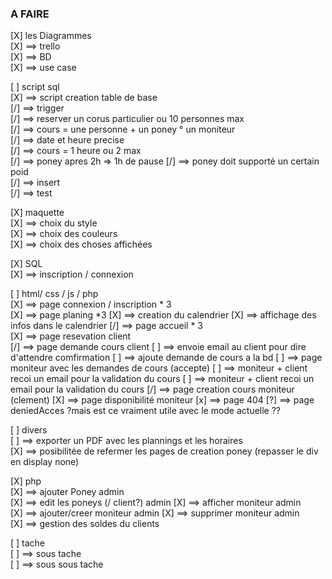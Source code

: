 

### A FAIRE

[X] les Diagrammes  
[X]     ==> trello  
[X]     ==> BD  
[X]     ==> use case  


[ ] script sql  
[X]     ==> script creation table de base   
[/]     ==> trigger    
[/]         ==> reserver un corus particulier ou 10 personnes max  
[/]         ==> cours = une personne + un poney ° un moniteur  
[/]         ==> date et heure precise  
[/]         ==> cours = 1 heure ou 2 max  
[/]         ==> poney apres 2h => 1h de pause 
[/]         ==> poney doit supporté un certain poid  
[/]     ==> insert    
[/]     ==> test   

[X] maquette  
[X]     ==> choix du style   
[X]     ==> choix des couleurs   
[X]     ==> choix des choses affichées   
   
[X] SQL     
[X]     ==> inscription / connexion   
   

[ ] html/ css / js / php   
[X]     ==> page connexion / inscription * 3    
[X]     ==> page planing *3
[X]         ==> creation du calendrier
[X]         ==> affichage des infos dans le calendrier
[/]     ==> page accueil * 3  
[X]     ==> page resevation client  
[/]     ==> page demande cours client
[ ]         ==> envoie email au client pour dire d'attendre comfirmation
[ ]         ==> ajoute demande de cours a la bd
[ ]         ==> page moniteur avec les demandes de cours (accepte)
[ ]         ==> moniteur + client recoi un email pour la validation du cours
[ ]         ==> moniteur + client recoi un email pour la validation du cours
[/]     ==> page creation cours moniteur (clement)
[X]     ==> page disponibilité moniteur 
[x]     ==> page 404 
[?]     ==> page deniedAcces ?mais est ce vraiment utile avec le mode actuelle ?? 
 
[ ] divers  
[ ]     ==> exporter un PDF avec les plannings et les horaires    
[X]     ==> posibilitée de refermer les pages de creation poney (repasser le div en display none)




[X] php  
[X]     ==> ajouter Poney admin   
[X]     ==> edit les poneys (/ client?) admin 
[X]     ==> afficher moniteur admin   
[X]     ==> ajouter/creer moniteur admin 
[X]     ==> supprimer moniteur admin   
[X]     ==> gestion des soldes du clients


[ ] tache  
[ ]     ==> sous tache  
[ ]         ==> sous sous tache  
